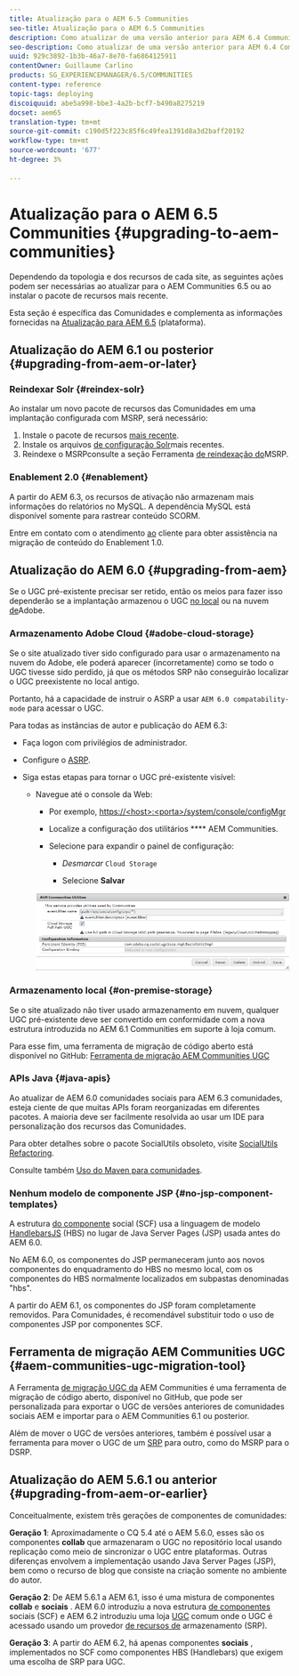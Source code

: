 ```yaml
---
title: Atualização para o AEM 6.5 Communities
seo-title: Atualização para o AEM 6.5 Communities
description: Como atualizar de uma versão anterior para AEM 6.4 Communities
seo-description: Como atualizar de uma versão anterior para AEM 6.4 Communities
uuid: 929c3892-1b3b-46a7-8e70-fa6864125911
contentOwner: Guillaume Carlino
products: SG_EXPERIENCEMANAGER/6.5/COMMUNITIES
content-type: reference
topic-tags: deploying
discoiquuid: abe5a998-bbe3-4a2b-bcf7-b490a8275219
docset: aem65
translation-type: tm+mt
source-git-commit: c190d5f223c85f6c49fea1391d8a3d2baff20192
workflow-type: tm+mt
source-wordcount: '677'
ht-degree: 3%

---
```



# Atualização para o AEM 6.5 Communities {#upgrading-to-aem-communities}

Dependendo da topologia e dos recursos de cada site, as seguintes ações podem ser necessárias ao atualizar para o AEM Communities 6.5 ou ao instalar o pacote de recursos mais recente.

Esta seção é específica das Comunidades e complementa as informações fornecidas na [Atualização para AEM 6.5](/help/sites-deploying/upgrade.md) (plataforma).

## Atualização do AEM 6.1 ou posterior {#upgrading-from-aem-or-later}

### Reindexar Solr {#reindex-solr}

Ao instalar um novo pacote de recursos das Comunidades em uma implantação configurada com MSRP, será necessário:

1. Instale o pacote de recursos [mais recente](/help/communities/deploy-communities.md#latestfeaturepack).
1. Instale os arquivos [de configuração Solr](/help/communities/msrp.md#upgrading)mais recentes.
1. Reindexe o MSRPconsulte a seção Ferramenta [de reindexação do](/help/communities/msrp.md#msrp-reindex-tool)MSRP.

### Enablement 2.0 {#enablement}

A partir do AEM 6.3, os recursos de ativação não armazenam mais informações do relatórios no MySQL. A dependência MySQL está disponível somente para rastrear conteúdo SCORM.

Entre em contato com o atendimento [ao](https://helpx.adobe.com/br/marketing-cloud/contact-support.html) cliente para obter assistência na migração de conteúdo do Enablement 1.0.

## Atualização do AEM 6.0 {#upgrading-from-aem}

Se o UGC pré-existente precisar ser retido, então os meios para fazer isso dependerão se a implantação armazenou o UGC [no local](#on-premise-storage) ou na nuvem [de](#adobe-cloud-storage)Adobe.

### Armazenamento Adobe Cloud {#adobe-cloud-storage}

Se o site atualizado tiver sido configurado para usar o armazenamento na nuvem do Adobe, ele poderá aparecer (incorretamente) como se todo o UGC tivesse sido perdido, já que os métodos SRP não conseguirão localizar o UGC preexistente no local antigo.

Portanto, há a capacidade de instruir o ASRP a usar `AEM 6.0 compatability-mode` para acessar o UGC.

Para todas as instâncias de autor e publicação do AEM 6.3:

* Faça logon com privilégios de administrador.
* Configure o [ASRP](/help/communities/asrp.md).
* Siga estas etapas para tornar o UGC pré-existente visível:

   * Navegue até o console da Web:

      * Por exemplo, [https://&lt;host>:&lt;porta>/system/console/configMgr](https://localhost:4502/system/console/configMgr)

      * Localize a configuração dos utilitários **** AEM Communities.
      * Selecione para expandir o painel de configuração:

         * *Desmarcar* `Cloud Storage`

         * Selecione **Salvar**

      ![utilitários](assets/utilities.png)


### Armazenamento local {#on-premise-storage}

Se o site atualizado não tiver usado armazenamento em nuvem, qualquer UGC pré-existente deve ser convertido em conformidade com a nova estrutura introduzida no AEM 6.1 Communities em suporte à loja comum.

Para esse fim, uma ferramenta de migração de código aberto está disponível no GitHub:
[Ferramenta de migração AEM Communities UGC](https://github.com/Adobe-Marketing-Cloud/communities-ugc-migration)

### APIs Java {#java-apis}

Ao atualizar de AEM 6.0 comunidades sociais para AEM 6.3 comunidades, esteja ciente de que muitas APIs foram reorganizadas em diferentes pacotes. A maioria deve ser facilmente resolvida ao usar um IDE para personalização dos recursos das Comunidades.

Para obter detalhes sobre o pacote SocialUtils obsoleto, visite [SocialUtils Refactoring](/help/communities/socialutils.md).

Consulte também [Uso do Maven para comunidades](/help/communities/maven.md).

### Nenhum modelo de componente JSP {#no-jsp-component-templates}

A estrutura [do componente](/help/communities/scf.md) social (SCF) usa a linguagem de modelo [HandlebarsJS](https://www.handlebarsjs.com/) (HBS) no lugar de Java Server Pages (JSP) usada antes do AEM 6.0.

No AEM 6.0, os componentes do JSP permaneceram junto aos novos componentes do enquadramento do HBS no mesmo local, com os componentes do HBS normalmente localizados em subpastas denominadas &quot;hbs&quot;.

A partir do AEM 6.1, os componentes do JSP foram completamente removidos. Para Comunidades, é recomendável substituir todo o uso de componentes JSP por componentes SCF.

## Ferramenta de migração AEM Communities UGC {#aem-communities-ugc-migration-tool}

A Ferramenta [de migração UGC da](https://github.com/Adobe-Marketing-Cloud/communities-ugc-migration) AEM Communities é uma ferramenta de migração de código aberto, disponível no GitHub, que pode ser personalizada para exportar o UGC de versões anteriores de comunidades sociais AEM e importar para o AEM Communities 6.1 ou posterior.

Além de mover o UGC de versões anteriores, também é possível usar a ferramenta para mover o UGC de um [SRP](/help/communities/working-with-srp.md) para outro, como do MSRP para o DSRP.

## Atualização do AEM 5.6.1 ou anterior {#upgrading-from-aem-or-earlier}

Conceitualmente, existem três gerações de componentes de comunidades:

**Geração 1**: Aproximadamente o CQ 5.4 até o AEM 5.6.0, esses são os componentes **collab** que armazenaram o UGC no repositório local usando replicação como meio de sincronizar o UGC entre plataformas. Outras diferenças envolvem a implementação usando Java Server Pages (JSP), bem como o recurso de blog que consiste na criação somente no ambiente do autor.

**Geração 2**: De AEM 5.6.1 a AEM 6.1, isso é uma mistura de componentes **collab** e **sociais** . AEM 6.0 introduziu a nova estrutura [de componentes](/help/communities/scf.md) sociais (SCF) e AEM 6.2 introduziu uma loja [UGC](/help/communities/working-with-srp.md) comum onde o UGC é acessado usando um provedor [de recursos de](/help/communities/srp.md) armazenamento (SRP).

**Geração 3**: A partir do AEM 6.2, há apenas componentes **sociais** , implementados no SCF como componentes HBS (Handlebars) que exigem uma escolha de SRP para UGC.

